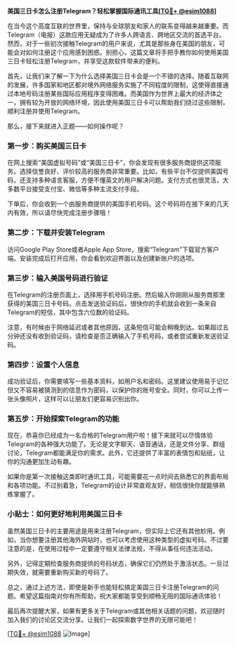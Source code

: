 **美国三日卡怎么注册Telegram？轻松掌握国际通讯工具[[TG💪+ @esim1088](https://t.me/s/esim1088)]**

在当今这个高度互联的世界里，保持与全球朋友和家人的联系变得越来越重要。而Telegram（电报）这款应用无疑成为了许多人跨语言、跨地区交流的首选平台。然而，对于一些初次接触Telegram的用户来说，尤其是那些身在美国的朋友，可能会对如何注册这个应用感到困惑。别担心，这篇文章将手把手教你如何使用美国三日卡轻松注册Telegram，并享受这款软件带来的便利。

首先，让我们来了解一下为什么选择美国三日卡会是一个不错的选择。随着互联网的发展，许多国家和地区都对境外网络服务实施了不同程度的限制，这使得直接通过本地号码注册某些国际应用程序变得困难。而美国作为世界上最大的经济体之一，拥有较为开放的网络环境，因此使用美国三日卡可以帮助我们绕过这些限制，顺利注册并使用Telegram。

那么，接下来就进入正题——如何操作呢？

### 第一步：购买美国三日卡

在网上搜索“美国虚拟号码”或“美国三日卡”，你会发现有很多服务商提供这项服务。选择信誉良好、评价较高的服务商非常重要。比如，有些平台不仅提供美国号码，还支持多种语言客服，方便不懂英文的用户解决问题。支付方式也很灵活，大多数平台接受支付宝、微信等多种主流支付手段。

下单后，你会收到一个由服务商提供的美国手机号码。这个号码将在接下来的几天内有效，所以请尽快完成注册步骤哦！

### 第二步：下载并安装Telegram

访问Google Play Store或者Apple App Store，搜索“Telegram”下载官方客户端。安装完成后打开应用，你会看到欢迎界面以及创建新账户的选项。

### 第三步：输入美国号码进行验证

在Telegram的注册页面上，选择用手机号码注册。然后输入你刚刚从服务商那里获得的美国三日卡号码。点击发送验证码后，很快你的手机就会收到一条来自Telegram的短信，其中包含六位数的验证码。

注意，有时候由于网络延迟或者其他原因，这条短信可能会稍晚到达。如果超过五分钟还没有收到验证码，请检查是否正确输入了手机号码，或者尝试重新发送验证码。

### 第四步：设置个人信息

成功验证后，你需要填写一些基本资料，如用户名和密码。这里建议使用易于记忆但又不容易被猜测到的信息作为密码，以保护你的账号安全。同时，你可以上传一张头像照片，这样可以让朋友们更容易识别出你。

### 第五步：开始探索Telegram的功能

现在，恭喜你已经成为一名合格的Telegram用户啦！接下来就可以尽情体验Telegram的各种强大功能了。无论是文字聊天、语音通话，还是文件分享、群组讨论，Telegram都能满足你的需求。此外，它还提供了丰富的表情包和贴纸，让你的沟通更加生动有趣。

如果你是第一次接触这类即时通讯工具，可能需要花一点时间去熟悉它的界面布局和各项功能。不过别着急，Telegram的设计非常直观友好，相信很快你就能够熟练掌握了。

### 小贴士：如何更好地利用美国三日卡

虽然美国三日卡的主要用途是用来注册Telegram，但实际上它还有其他妙用。例如，当你想要注册其他海外网站时，也可以考虑使用这种类型的虚拟号码。不过要注意的是，在使用过程中一定要遵守相关法律法规，不得从事任何违法活动。

另外，记得定期检查服务商提供的号码状态，确保它们仍然处于激活状态。一旦过期失效，就需要重新购买新的号码了。

总之，通过上述方法，即使是新手也能轻松搞定美国三日卡注册Telegram的问题。希望这篇指南对你有所帮助，祝大家都能享受到顺畅无阻的国际通讯体验！

最后再次提醒大家，如果有更多关于Telegram或其他相关话题的问题，欢迎随时加入我们的讨论区交流分享。让我们一起探索数字世界的无限可能吧！

[[TG💪+ @esim1088](https://t.me/s/esim1088) ![Image](https://i.postimg.cc/4NQfJmqS/Snipaste-2025-05-13-00-14-12.png)]